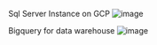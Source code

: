 Sql Server Instance on GCP
![image](https://github.com/user-attachments/assets/bf66a86c-25f3-4aa9-a587-39718685e98e)

Bigquery for data warehouse
![image](https://github.com/user-attachments/assets/674df18c-399a-4da9-82b6-ccf2d51fbed2)
